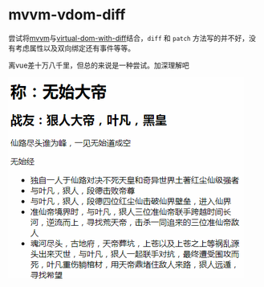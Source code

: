 # mvvm-vdom-diff

尝试将<a href="https://github.com/lizhongzhen11/mvvm">mvvm</a>与<a href="https://github.com/lizhongzhen11/virtual-dom-with-diff">virtual-dom-with-diff</a>结合，`diff` 和 `patch` 方法写的并不好，没有考虑属性以及双向绑定还有事件等等。

离vue差十万八千里，但总的来说是一种尝试。加深理解吧

<img src="./GIF.gif">